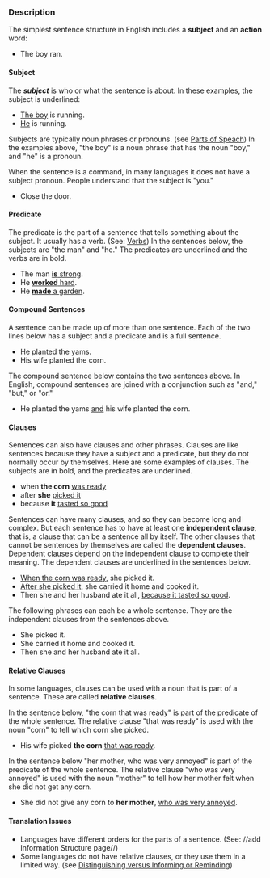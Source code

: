


### Description 

The simplest sentence structure in English includes a **subject** and an **action** word: 

  * The boy ran.

#### Subject 

The ***subject*** is who or what the sentence is about. In these examples, the subject is underlined: 

* <u>The boy</u> is running.
* <u>He</u> is running.

Subjects are typically noun phrases or pronouns. (see [Parts of Speach](figs-partsofspeech)) In the examples above, "the boy" is a noun phrase that has the noun "boy," and "he" is a pronoun.

When the sentence is a command, in many languages it does not have a subject pronoun. People understand that the subject is "you."

* Close the door.

#### Predicate 

The predicate is the part of a sentence that tells something about the subject. It usually has a verb. (See: [Verbs](figs-verbs))  In the sentences below, the subjects are "the man" and "he." The predicates are underlined and the verbs are in bold.

  * The man <u>**is** strong</u>.
  * He <u>**worked** hard</u>.
  * He <u>**made** a garden</u>.

#### Compound Sentences 

A sentence can be made up of more than one sentence. Each of the two lines below has a subject and a predicate and is a full sentence.

  * He planted the yams.
  * His wife planted the corn.

The compound sentence below contains the two sentences above. In English, compound sentences are joined with a conjunction such as "and," "but," or "or."

  * He planted the yams <u>and</u> his wife planted the corn.

#### Clauses 

Sentences can also have clauses and other phrases. Clauses are like sentences because they have a subject and a predicate, but they do not normally occur by themselves. Here are some examples of clauses. The subjects are in bold, and the predicates are underlined.

  * when **the corn** <u>was ready</u>
  * after **she** <u>picked it</u>
  * because **it** <u>tasted so good</u>

Sentences can have many clauses, and so they can become long and complex. But each sentence has to have at least one **independent clause**, that is, a clause that can be a sentence all by itself. The other clauses that cannot be sentences by themselves are called the **dependent clauses**. Dependent clauses depend on the independent clause to complete their meaning. The dependent clauses are underlined in the sentences below.

  * <u>When the corn was ready</u>, she picked it.
  * <u>After she picked it</u>, she carried it home and cooked it.
  * Then she and her husband ate it all, <u>because it tasted so good</u>.

The following phrases can each be a whole sentence. They are the independent clauses from the sentences above.

  * She picked it.
  * She carried it home and cooked it.
  * Then she and her husband ate it all.

#### Relative Clauses 

In some languages, clauses can be used with a noun that is part of a sentence. These are called **relative clauses**.

In the sentence below, "the corn that was ready" is part of the predicate of the whole sentence. The relative clause "that was ready" is used with the noun "corn" to tell which corn she picked.

  * His wife picked **the corn** <u>that was ready</u>.

In the sentence below "her mother, who was very annoyed" is part of the predicate of the whole sentence. The relative clause "who was very annoyed" is used with the noun "mother" to tell how her mother felt when she did not get any corn.

  * She did not give any corn to **her mother**, <u>who was very annoyed</u>.

#### Translation Issues 

  * Languages have different orders for the parts of a sentence. (See: //add Information Structure page//)
  * Some languages do not have relative clauses, or they use them in a limited way. (see [Distinguishing versus Informing or Reminding](figs-distinguish))